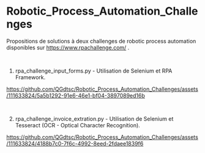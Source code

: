 # Robotic_Process_Automation_Challenges

Propositions de solutions à deux challenges de robotic process automation disponibles sur https://www.rpachallenge.com/ .

<pre>

</pre>

1) rpa_challenge_input_forms.py - Utilisation de Selenium et RPA Framework.

https://github.com/QGdtsc/Robotic_Process_Automation_Challenges/assets/111633824/5a5b1292-91e6-46e1-bf04-3897089ed16b


<pre>

</pre>

2) rpa_challenge_invoice_extration.py - Utilisation de Selenium et Tesseract (OCR - Optical Character Recognition).

https://github.com/QGdtsc/Robotic_Process_Automation_Challenges/assets/111633824/4188b7c0-7f6c-4992-8eed-2fdaee1839f6

